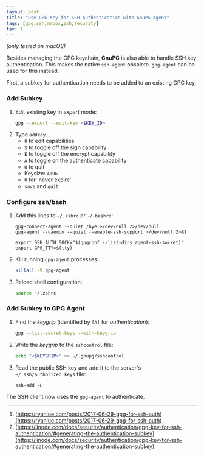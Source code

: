 ```yaml
---
layout: post
title: "Use GPG Key for SSH Authentication with GnuPG Agent"
tags: [gpg,ssh,macos,zsh,security]
fav: 1
---
```


*(only tested on macOS)*

Besides managing the GPG keychain, **GnuPG** is also able to handle SSH key authentication. This makes the native `ssh-agent` obsolete. `gpg-agent` can be used for this instead.

First, a subkey for authentication needs to be added to an existing GPG key.

### Add Subkey
1. Edit existing key in *expert* mode:
   ```bash
   gpg --export --edit-key <$KEY_ID>
   ```
2. Type `addkey`...
   - `8`  to edit capabilities
   - `S` to toggle off the sign capability
   - `E` to toggle off the encrypt capability
   - `A` to toggle on the authenticate capability
   - `Q` to quit
   - Keysize: `4096`
   - `0` for 'never expire'
   - `save` and `quit`

### Configure zsh/bash
1. Add this lines to `~/.zshrc` or `~/.bashrc`:
   ```
   gpg-connect-agent --quiet /bye >/dev/null 2>/dev/null
   gpg-agent --daemon --quiet --enable-ssh-support >/dev/null 2>&1

   export SSH_AUTH_SOCK="$(gpgconf --list-dirs agent-ssh-socket)"
   export GPG_TTY=$(tty)
   ```
2. Kill running `gpg-agent` processes:
   ```bash
   killall -9 gpg-agent
   ```
3. Reload shell configuration:
   ```bash
   source ~/.zshrc
   ```

### Add Subkey to GPG Agent
1. Find the *keygrip* (identified by `[A]` for *authentication*):
   ```bash
   gpg --list-secret-keys --with-keygrip
   ```
2. Write the *keygrip* to the `sshcontrol` file:
   ```bash
   echo "<$KEYGRIP>" >> ~/.gnupg/sshcontrol
   ```
3. Read the public SSH key and add it to the server's `~/.ssh/authorized_keys` file:
   ```
   ssh-add -L
   ```

The SSH client now uses the `gpg-agent` to authenticate.

---
1. [https://ryanlue.com/posts/2017-06-29-gpg-for-ssh-auth](https://ryanlue.com/posts/2017-06-29-gpg-for-ssh-auth)
2. [https://linode.com/docs/security/authentication/gpg-key-for-ssh-authentication/#generating-the-authentication-subkey](https://linode.com/docs/security/authentication/gpg-key-for-ssh-authentication/#generating-the-authentication-subkey)
